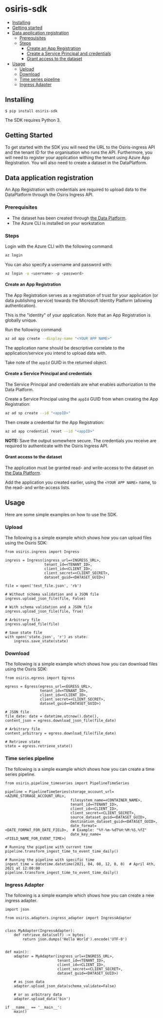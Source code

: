 # osiris-sdk <!-- omit in toc -->

- [Installing](#installing)
- [Getting started](#getting_started)
- [Data application registration](#data-application-registration)
  - [Prerequisites](#prerequisites)
  - [Steps](#steps)
    - [Create an App Registration](#create-an-app-registration)
    - [Create a Service Principal and credentials](#create-a-service-principal-and-credentials)
    - [Grant access to the dataset](#grant-access-to-the-dataset)
- [Usage](#usage)
  - [Upload](#upload)
  - [Download](#download)
  - [Time series pipeline](#time-series-pipeline)
  - [Ingress Adapter](#ingress-adapter)


## Installing

```shell
$ pip install osiris-sdk
```
The SDK requires Python 3.

## Getting Started

To get started with the SDK you will need the URL to the Osiris-ingress API and the tenant ID for the 
organisation who runs the API. Furthermore, you will need to register your application withing the tenant 
using Azure App Registration. You will also need to create a dataset in the DataPlatform.

## Data application registration
An App Registration with credentials are required to upload data to the DataPlatform through the Osiris Ingress API.


### Prerequisites

* The dataset has been created through [the Data Platform](https://dataplatform.energinet.dk/).
* The Azure CLI is installed on your workstation

### Steps
Login with the Azure CLI with the following command:

``` bash
az login
```

You can also specify a username and password with:

``` bash
az login -u <username> -p <password>
```

#### Create an App Registration
The App Registration serves as a registration of trust for your application (or data publishing service) towards the Microsoft Identity Platform (allowing authentication).

This is the "identity" of your application.
Note that an App Registration is globally unique.

Run the following command:
``` bash
az ad app create --display-name "<YOUR APP NAME>"
```

The application name should be descriptive correlate to the application/service you intend to upload data with.

Take note of the `appId` GUID in the returned object.


#### Create a Service Principal and credentials
The Service Principal and credentials are what enables authorization to the Data Platform.

Create a Service Principal using the `appId` GUID from when creating the App Registration:
``` bash
az ad sp create --id "<appID>"
```

Then create a credential for the App Registration:

``` bash
az ad app credential reset --id "<appID>"
```

**NOTE:** Save the output somewhere secure. The credentials you receive are required to authenticate with the Osiris Ingress API.


#### Grant access to the dataset
The application must be granted read- and write-access to the dataset on [the Data Platform](https://dataplatform.energinet.dk/).

Add the application you created earlier, using the `<YOUR APP NAME>` name, to the read- and write-access lists.

## Usage
Here are some simple examples on how to use the SDK.

### Upload
The following is a simple example which shows how you can upload files using the Osiris SDK:
```
from osiris.ingress import Ingress

ingress = Ingress(ingress_url=<INGRESS_URL>,
                  tenant_id=<TENANT_ID>,
                  client_id=<CLIENT_ID>,
                  client_secret=<CLIENT_SECRET>,
                  dataset_guid=<DATASET_GUID>)

file = open('test_file.json', 'rb')

# Without schema validation and a JSON file
ingress.upload_json_file(file, False)

# With schema validation and a JSON file
ingress.upload_json_file(file, True)

# Arbitrary file
ingress.upload_file(file)

# Save state file
with open('state.json', 'r') as state:
    ingress.save_state(state)
```

### Download
The following is a simple example which shows how you can download files using the Osiris SDK:
```
from osiris.egress import Egress

egress = Egress(egress_url=<EGRESS_URL>,
                tenant_id=<TENANT_ID>,
                client_id=<CLIENT_ID>,
                client_secret=<CLIENT_SECRET>,
                dataset_guid=<DATASET_GUID>)

# JSON file
file_date: date = datetime.utcnow().date(),
content_json = egress.download_json_file(file_date)

# Arbitrary file
content_arbitrary = egress.download_file(file_date)

# Retrieve state
state = egress.retrieve_state()
```

### Time series pipeline
The following is a simple example which shows how you can create a time series pipeline.
```
from osiris.pipeline_timeseries import PipelineTimeSeries

pipeline = PipelineTimeSeries(storage_account_url=<AZURE_STORAGE_ACCOUNT_URL>,
                              filesystem_name=<CONTAINER_NAME>,
                              tenant_id=<TENANT_ID>,
                              client_id=<CLIENT_ID>,
                              client_secret=<CLIENT_SECRET>,
                              source_dataset_guid=<DATASET_GUID>,
                              destination_dataset_guid=<DATASET_GUID>,
                              date_format=<DATE_FORMAT_FOR_DATE_FIELD>,  # Example: "%Y-%m-%dT%H:%M:%S.%fZ"
                              date_key_name=<FIELD_NAME_FOR_EVENT_TIME>)

# Running the pipeline with current time
pipeline.transform_ingest_time_to_event_time_daily()

# Running the pipeline with specific time
ingest_time = datetime.datetime(2021, 04, 08, 12, 0, 0)  # April 4th, 2021 at 12:00:00
pipeline.transform_ingest_time_to_event_time_daily()
```

### Ingress Adapter
The following is a simple example which shows how you can create a new ingress adapter.
```
import json

from osiris.adapters.ingress_adapter import IngressAdapter


class MyAdapter(IngressAdapter):
    def retrieve_data(self) -> bytes:
        return json.dumps('Hello World').encode('UTF-8')


def main():
    adapter = MyAdapter(ingress_url=<INGRESS_URL>,
                        tenant_id=<TENANT_ID>,
                        client_id=<CLIENT_ID>,
                        client_secret=<CLIENT_SECRET>,
                        dataset_guid=<DATASET_GUID>)

    # as json data
    adapter.upload_json_data(schema_validate=False)
    
    # or as arbitrary data
    adapter.upload_data('bin')

if __name__ == '__main__':
    main()
```
